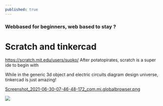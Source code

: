 ```yaml
---
published: true
---
```

### Webbased for beginners, web based to stay ?

# Scratch and tinkercad

https://scratch.mit.edu/users/suoko/
After potatopirates, scratch is a super ide to begin with

While in the generic 3d object and electric circuits diagram design universe, tinkercad is just amazing!

[Screenshot_2021-06-30-07-46-48-172_com.mi.globalbrowser.png]({{site.baseurl}}/_posts/Screenshot_2021-06-30-07-46-48-172_com.mi.globalbrowser.png)


![]({{site.baseurl}}/_posts/Screenshot_2021-06-30-07-46-48-172_com.mi.globalbrowser.png)
